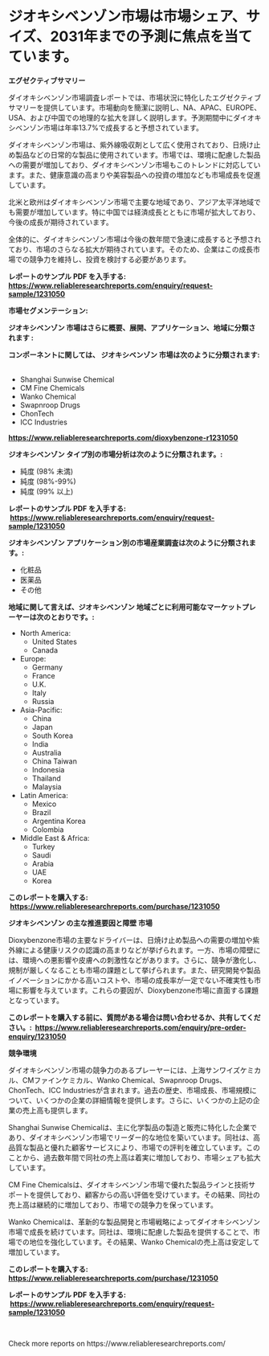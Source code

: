 <p><h1>ジオキシベンゾン市場は市場シェア、サイズ、2031年までの予測に焦点を当てています。</h1></p><p><strong>エグゼクティブサマリー</strong></p>
<p><p>ダイオキシベンゾン市場調査レポートでは、市場状況に特化したエグゼクティブサマリーを提供しています。市場動向を簡潔に説明し、NA、APAC、EUROPE、USA、および中国での地理的な拡大を詳しく説明します。予測期間中にダイオキシベンゾン市場は年率13.7%で成長すると予想されています。</p><p>ダイオキシベンゾン市場は、紫外線吸収剤として広く使用されており、日焼け止め製品などの日常的な製品に使用されています。市場では、環境に配慮した製品への需要が増加しており、ダイオキシベンゾン市場もこのトレンドに対応しています。また、健康意識の高まりや美容製品への投資の増加なども市場成長を促進しています。</p><p>北米と欧州はダイオキシベンゾン市場で主要な地域であり、アジア太平洋地域でも需要が増加しています。特に中国では経済成長とともに市場が拡大しており、今後の成長が期待されています。</p><p>全体的に、ダイオキシベンゾン市場は今後の数年間で急速に成長すると予想されており、市場のさらなる拡大が期待されています。そのため、企業はこの成長市場での競争力を維持し、投資を検討する必要があります。</p></p>
<p><strong>レポートのサンプル PDF を入手する: <a href="https://www.reliableresearchreports.com/enquiry/request-sample/1231050">https://www.reliableresearchreports.com/enquiry/request-sample/1231050</a></strong></p>
<p><strong>市場セグメンテーション:</strong></p>
<p><strong> ジオキシベンゾン 市場はさらに概要、展開、アプリケーション、地域に分類されます :</strong></p>
<p><strong>コンポーネントに関しては、 ジオキシベンゾン 市場は次のように分類されます: &nbsp;</strong></p>
<p><ul><li>Shanghai Sunwise Chemical</li><li>CM Fine Chemicals</li><li>Wanko Chemical</li><li>Swapnroop Drugs</li><li>ChonTech</li><li>ICC Industries</li></ul></p>
<p><strong><a href="https://www.reliableresearchreports.com/dioxybenzone-r1231050">https://www.reliableresearchreports.com/dioxybenzone-r1231050</a></strong></p>
<p><strong> ジオキシベンゾン タイプ別の市場分析は次のように分類されます。:</strong></p>
<p><ul><li>純度 (98% 未満)</li><li>純度 (98%-99%)</li><li>純度 (99% 以上)</li></ul></p>
<p><strong>レポートのサンプル PDF を入手する: &nbsp;<a href="https://www.reliableresearchreports.com/enquiry/request-sample/1231050">https://www.reliableresearchreports.com/enquiry/request-sample/1231050</a></strong></p>
<p><strong> ジオキシベンゾン アプリケーション別の市場産業調査は次のように分類されます。:</strong></p>
<p><ul><li>化粧品</li><li>医薬品</li><li>その他</li></ul></p>
<p><strong>地域に関して言えば、ジオキシベンゾン 地域ごとに利用可能なマーケットプレーヤーは次のとおりです。:</strong></p>
<p><ul>
    <li>
        North America:
        <ul>
            <li>United States</li>
            <li>Canada</li>
        </ul>
    </li>
    <li>
        Europe:
        <ul>
            <li>Germany</li>
            <li>France</li>
            <li>U.K.</li>
            <li>Italy</li>
            <li>Russia</li>
        </ul>
    </li>
    <li>
        Asia-Pacific:
        <ul>
            <li>China</li>
            <li>Japan</li>
            <li>South Korea</li>
            <li>India</li>
            <li>Australia</li>
            <li>China Taiwan</li>
            <li>Indonesia</li>
            <li>Thailand</li>
            <li>Malaysia</li>
        </ul>
    </li>
    <li>
        Latin America:
        <ul>
            <li>Mexico</li>
            <li>Brazil</li>
            <li>Argentina Korea</li>
            <li>Colombia</li>
        </ul>
    </li>
    <li>
        Middle East & Africa:
        <ul>
            <li>Turkey</li>
            <li>Saudi</li>
            <li>Arabia</li>
            <li>UAE</li>
            <li>Korea</li>
        </ul>
    </li>
    </ul></p>
<p><strong>このレポートを購入する: &nbsp;<a href="https://www.reliableresearchreports.com/purchase/1231050">https://www.reliableresearchreports.com/purchase/1231050</a></strong></p>
<p><strong>ジオキシベンゾン の主な推進要因と障壁 市場</strong></p>
<p><p>Dioxybenzone市場の主要なドライバーは、日焼け止め製品への需要の増加や紫外線による健康リスクの認識の高まりなどが挙げられます。一方、市場の障壁には、環境への悪影響や皮膚への刺激性などがあります。さらに、競争が激化し、規制が厳しくなることも市場の課題として挙げられます。また、研究開発や製品イノベーションにかかる高いコストや、市場の成長率が一定でない不確実性も市場に影響を与えています。これらの要因が、Dioxybenzone市場に直面する課題となっています。</p></p>
<p><strong>このレポートを購入する前に、質問がある場合は問い合わせるか、共有してください。:&nbsp; <a href="https://www.reliableresearchreports.com/enquiry/pre-order-enquiry/1231050">https://www.reliableresearchreports.com/enquiry/pre-order-enquiry/1231050</a></strong></p>
<p><strong>競争環境</strong></p>
<p><p>ダイオキシベンゾン市場の競争力のあるプレーヤーには、上海サンワイズケミカル、CMファインケミカル、Wanko Chemical、Swapnroop Drugs、ChonTech、ICC Industriesが含まれます。過去の歴史、市場成長、市場規模について、いくつかの企業の詳細情報を提供します。さらに、いくつかの上記の企業の売上高も提供します。</p><p>Shanghai Sunwise Chemicalは、主に化学製品の製造と販売に特化した企業であり、ダイオキシベンゾン市場でリーダー的な地位を築いています。同社は、高品質な製品と優れた顧客サービスにより、市場での評判を確立しています。このことから、過去数年間で同社の売上高は着実に増加しており、市場シェアも拡大しています。</p><p>CM Fine Chemicalsは、ダイオキシベンゾン市場で優れた製品ラインと技術サポートを提供しており、顧客からの高い評価を受けています。その結果、同社の売上高は継続的に増加しており、市場での競争力を保っています。</p><p>Wanko Chemicalは、革新的な製品開発と市場戦略によってダイオキシベンゾン市場で成長を続けています。同社は、環境に配慮した製品を提供することで、市場での地位を強化しています。その結果、Wanko Chemicalの売上高は安定して増加しています。</p></p>
<p><strong>このレポートを購入する: &nbsp; <a href="https://www.reliableresearchreports.com/purchase/1231050">https://www.reliableresearchreports.com/purchase/1231050</a></strong></p>
<p><strong>レポートのサンプル PDF を入手する: &nbsp;<a href="https://www.reliableresearchreports.com/enquiry/request-sample/1231050">https://www.reliableresearchreports.com/enquiry/request-sample/1231050</a></strong><strong></strong></p>
<p>&nbsp;</p>
<p>Check more reports on https://www.reliableresearchreports.com/</p>
